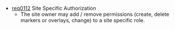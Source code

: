 * [req0112](https://github.com/PolitAktiv/politaktiv-requirements/tree/master/de/requirements/req0112.md) Site Specific Authorization
  * The site owner may add / remove permissions (create, delete markers or overlays, change) to a site specific role.